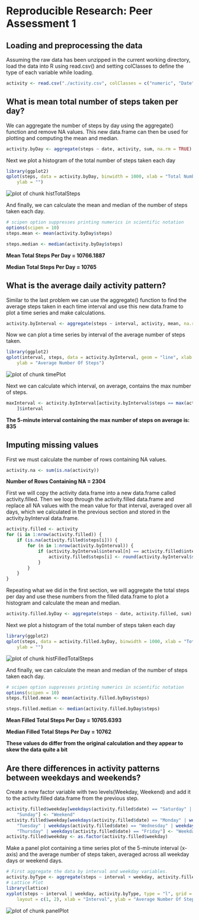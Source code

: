 # Reproducible Research: Peer Assessment 1


## Loading and preprocessing the data
Assuming the raw data has been unzipped in the current working directory, load
the data into R using read.csv() and setting colClasses to define the type of 
each variable while loading.

```r
activity <- read.csv("./activity.csv", colClasses = c("numeric", "Date", "numeric"))
```



## What is mean total number of steps taken per day?

We can aggregate the number of steps by day using the aggregate() function and
remove NA values. This new data.frame can then be used for plotting and 
computing the mean and median.

```r
activity.byDay <- aggregate(steps ~ date, activity, sum, na.rm = TRUE)
```


Next we plot a histogram of the total number of steps taken each day

```r
library(ggplot2)
qplot(steps, data = activity.byDay, binwidth = 1000, xlab = "Total Number Of Steps Each Day", 
    ylab = "")
```

![plot of chunk histTotalSteps](figure/histTotalSteps.png) 


And finally, we can calculate the mean and median of the number of steps taken 
each day.


```r
# scipen option suppresses printing numerics in scientific notation
options(scipen = 10)
steps.mean <- mean(activity.byDay$steps)

steps.median <- median(activity.byDay$steps)
```

**Mean Total Steps Per Day = 10766.1887**

**Median Total Steps Per Day = 10765**

## What is the average daily activity pattern?

Similar to the last problem we can use the aggregate() function to find the 
average steps taken in each time interval and use this new data.frame to plot a 
time series and make calculations.


```r
activity.byInterval <- aggregate(steps ~ interval, activity, mean, na.rm = TRUE)
```


Now we can plot a time series by interval of the average number of steps taken.


```r
library(ggplot2)
qplot(interval, steps, data = activity.byInterval, geom = "line", xlab = "Interval", 
    ylab = "Average Number Of Steps")
```

![plot of chunk timePlot](figure/timePlot.png) 


Next we can calculate which interval, on average, contains the max number of 
steps.


```r
maxInterval <- activity.byInterval[activity.byInterval$steps == max(activity.byInterval$steps), 
    ]$interval
```


**The 5-minute interval containing the max number of steps on average is: 835**

## Imputing missing values

First we must calculate the number of rows containing NA values.

```r
activity.na <- sum(is.na(activity))
```


**Number of Rows Containing NA = 2304**

First we will copy the activity data.frame into a new data.frame called activity.filled.
Then we loop through the activity.filled data.frame and replace all NA values with the 
mean value for that interval, averaged over all days, which we calculated in the 
previous section and stored in the activity.byInterval data.frame.


```r
activity.filled <- activity
for (i in 1:nrow(activity.filled)) {
    if (is.na(activity.filled$steps[i])) {
        for (n in 1:nrow(activity.byInterval)) {
            if (activity.byInterval$interval[n] == activity.filled$interval[i]) {
                activity.filled$steps[i] <- round(activity.byInterval$steps[n])
            }
        }
    }
}
```


Repeating what we did in the first section, we will aggregate the total steps
per day and use these numbers from the filled data.frame to plot a histogram
and calculate the mean and median.


```r
activity.filled.byDay <- aggregate(steps ~ date, activity.filled, sum)
```


Next we plot a histogram of the total number of steps taken each day

```r
library(ggplot2)
qplot(steps, data = activity.filled.byDay, binwidth = 1000, xlab = "Total Number Of Steps Each Day", 
    ylab = "")
```

![plot of chunk histFilledTotalSteps](figure/histFilledTotalSteps.png) 


And finally, we can calculate the mean and median of the number of steps taken 
each day.


```r
# scipen option suppresses printing numerics in scientific notation
options(scipen = 10)
steps.filled.mean <- mean(activity.filled.byDay$steps)

steps.filled.median <- median(activity.filled.byDay$steps)
```

**Mean Filled Total Steps Per Day = 10765.6393**

**Median Filled Total Steps Per Day = 10762**

**These values do differ from the original calculation and they appear to skew the data quite a bit**

## Are there differences in activity patterns between weekdays and weekends?

Create a new factor variable with two levels(Weekday, Weekend) and add it to the
activity.filled data.frame from the previous step.


```r
activity.filled$weekday[weekdays(activity.filled$date) == "Saturday" | weekdays(activity.filled$date) == 
    "Sunday"] <- "Weekend"
activity.filled$weekday[weekdays(activity.filled$date) == "Monday" | weekdays(activity.filled$date) == 
    "Tuesday" | weekdays(activity.filled$date) == "Wednesday" | weekdays(activity.filled$date) == 
    "Thursday" | weekdays(activity.filled$date) == "Friday"] <- "Weekday"
activity.filled$weekday <- as.factor(activity.filled$weekday)
```


Make a panel plot containing a time series plot of the 5-minute interval (x-axis) and the average number of steps taken, averaged across all weekday days or weekend days.


```r
# First aggregate the data by interval and weekday variables.
activity.byType <- aggregate(steps ~ interval + weekday, activity.filled, mean)
# Lattice Plot
library(lattice)
xyplot(steps ~ interval | weekday, activity.byType, type = "l", grid = TRUE, 
    layout = c(1, 2), xlab = "Interval", ylab = "Average Number Of Steps")
```

![plot of chunk panelPlot](figure/panelPlot.png) 

